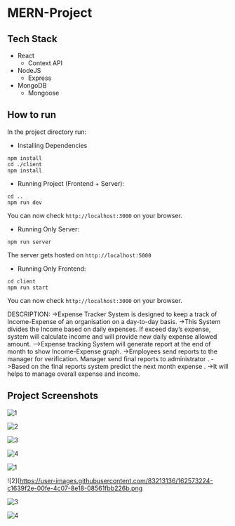 # MERN-Project

## Tech Stack
- React
  - Context API
- NodeJS
  - Express
- MongoDB
  - Mongoose

## How to run
In the project directory run:
- Installing Dependencies
```
npm install
cd ./client
npm install
```
- Running Project (Frontend + Server):
```
cd ..
npm run dev
```
You can now check `http://localhost:3000` on your browser.
- Running Only Server:
```
npm run server
```
The server gets hosted on `http://localhost:5000`
- Running Only Frontend:
```
cd client
npm run start
```
You can now check `http://localhost:3000` on your browser.

DESCRIPTION:
->Expense Tracker System is designed to keep a track of Income-Expense of an organisation on a day-to-day basis. 
->This System divides the Income based on daily expenses. If exceed day’s expense, system will calculate income and will provide new daily expense allowed amount. -->Expense tracking System will generate report at the end of month to show Income-Expense graph. 
->Employees send reports to the manager for verification. Manager send final reports to administrator .
->Based on the final reports system predict the next month expense . 
->It will helps to manage overall expense and income.

## Project Screenshots
![1](https://user-images.githubusercontent.com/71014778/167243909-9d05c15a-5c4a-4b9b-8a5a-910a8fbedff5.jpg)

![2](https://user-images.githubusercontent.com/71014778/167243913-db655766-4c3d-4d8a-b94d-6cdcf2af84ab.jpg)

![3](https://user-images.githubusercontent.com/71014778/167243918-3bd474a4-a158-463e-a742-99451bb87251.jpg)

![4](https://user-images.githubusercontent.com/71014778/167243922-61e92774-0501-4874-a3a8-e9f04db77c20.jpg)


![1](https://user-images.githubusercontent.com/83213136/162573223-4d615332-1bcb-4318-b4b8-bf06b2a6f871.png)

![2](https://user-images.githubusercontent.com/83213136/162573224-c1639f2e-00fe-4c07-8e18-08561fbb226b.png

![3](https://user-images.githubusercontent.com/83213136/162573225-53ae6064-a3a9-4e7a-b923-c4e812c45e1a.png)

![4](https://user-images.githubusercontent.com/83213136/162573226-230a7713-23f1-402b-9272-1f43d73a580c.png)
